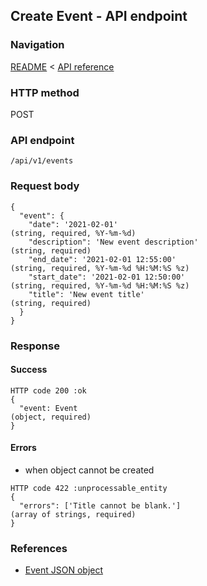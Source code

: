 ## Create Event - API endpoint

### Navigation
[README](../../../../README.md)
<
[API reference](../../../api_reference.md)

### HTTP method
POST

### API endpoint
`/api/v1/events`

### Request body
```
{
  "event": {
    "date": '2021-02-01'                                                        (string, required, %Y-%m-%d)
    "description": 'New event description'                                      (string, required)
    "end_date": '2021-02-01 12:55:00'                                           (string, required, %Y-%m-%d %H:%M:%S %z)
    "start_date": '2021-02-01 12:50:00'                                         (string, required, %Y-%m-%d %H:%M:%S %z)
    "title": 'New event title'                                                  (string, required)
  }
}
```

### Response
#### Success
```
HTTP code 200 :ok
{
  "event: Event                                                                 (object, required)
}
```

#### Errors
- when object cannot be created
```
HTTP code 422 :unprocessable_entity
{
  "errors": ['Title cannot be blank.']                                          (array of strings, required)
}
```

### References
- [Event JSON object](../../../json_objects/event.md)
